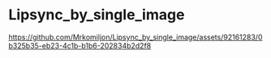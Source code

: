 # Lipsync_by_single_image


https://github.com/Mrkomiljon/Lipsync_by_single_image/assets/92161283/0b325b35-eb23-4c1b-b1b6-202834b2d2f8

